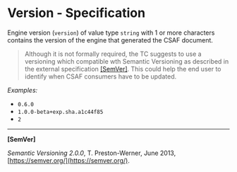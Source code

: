 # Version - Specification

Engine version (`version`) of value type `string` with 1 or more characters
contains the version of the engine that generated the CSAF document.

> Although it is not formally required, the TC suggests to use a versioning
> which compatible wth Semantic Versioning as described in the external
> specification [[SemVer]](#semver). This could help the end user to identify
> when CSAF consumers have to be updated.

*Examples:*

* `0.6.0`
* `1.0.0-beta+exp.sha.a1c44f85`
* `2`

___

<a name="semver"/>**[SemVer]**

*Semantic Versioning 2.0.0*, T. Preston-Werner, June 2013,
[https://semver.org/](https://semver.org/).
